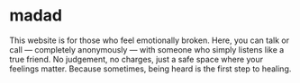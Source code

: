 # madad
This website is for those who feel emotionally broken. Here, you can talk or call — completely anonymously — with someone who simply listens like a true friend. No judgement, no charges, just a safe space where your feelings matter. Because sometimes, being heard is the first step to healing.
